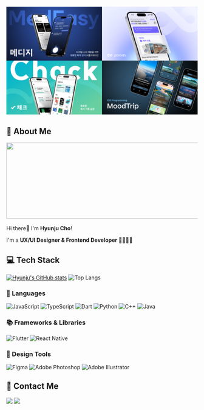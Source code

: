 ![Cover](docs/cover.png)
## 💫 About Me
<a href="https://www.gitanimals.org/en_US?utm_medium=image&utm_source=hyynjju&utm_content=line">
  <img
    src="https://render.gitanimals.org/lines/hyynjju?pet-id=646877318188624231"
    width="600"
    height="200"
  />
</a>
  

Hi there👋 I'm **Hyunju Cho**!

I'm a **UX/UI Designer & Frontend Developer** 👩🏻‍💻💭



## 💻 Tech Stack

[![Hyunju's GitHub stats](https://github-readme-stats.vercel.app/api?username=hyynjju&hide=stars,contribs=true&show_icons=true&&theme=prussian
)](https://github.com/hyynjju/github-readme-stats)
![Top Langs](https://github-readme-stats.vercel.app/api/top-langs/?username=hyynjju&layout=compact&&theme=prussian)

### 📝 Languages

![JavaScript](https://img.shields.io/badge/JavaScript-F7DF1E?style=for-the-badge&logo=javascript&logoColor=black)
![TypeScript](https://img.shields.io/badge/TypeScript-3178C6?style=for-the-badge&logo=typescript&logoColor=white)
![Dart](https://img.shields.io/badge/Dart-0175C2?style=for-the-badge&logo=dart&logoColor=white)
![Python](https://img.shields.io/badge/Python-3776AB?style=for-the-badge&logo=python&logoColor=white)
![C++](https://img.shields.io/badge/C%2B%2B-00599C?style=for-the-badge&logo=c%2B%2B&logoColor=white)
![Java](https://img.shields.io/badge/Java-007396?style=for-the-badge&logo=java&logoColor=white)

### 📚 Frameworks & Libraries

![Flutter](https://img.shields.io/badge/Flutter-02569B?style=for-the-badge&logo=flutter&logoColor=white)
![React Native](https://img.shields.io/badge/React_Native-61DAFB?style=for-the-badge&logo=react&logoColor=white)

### 🎨 Design Tools

![Figma](https://img.shields.io/badge/Figma-F2F2F2?style=for-the-badge&logo=figma&logoColor=black)
![Adobe Photoshop](https://img.shields.io/badge/Adobe_Photoshop-31A8FF?style=for-the-badge&logo=adobe-photoshop&logoColor=white)
![Adobe Illustrator](https://img.shields.io/badge/Adobe_Illustrator-FF7014?style=for-the-badge&logo=adobe-illustrator&logoColor=white)

## 📮 Contact Me

<a href="https://www.instagram.com/hyynjju/"><img src="https://img.shields.io/badge/Instagram-%23E4405F?style=for-the-badge&logo=instagram&logoColor=white"/></a> 
<a href="mailto:hyynjju@gmail.com"><img src="https://img.shields.io/badge/Gmail-D14836?style=for-the-badge&logo=gmail&logoColor=white"/></a>
